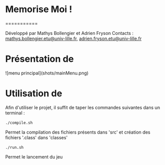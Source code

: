 # Memorise Moi !
===========

Développé par Mathys Bollengier et Adrien Fryson
Contacts : mathys.bollengier.etu@univ-lille.fr, adrien.fryson.etu@univ-lille.fr

# Présentation de <le nom de votre jeu>

<Description de votre jeu>
![menu principal](shots/mainMenu.png)



# Utilisation de <le nom de votre jeu>

Afin d'utiliser le projet, il suffit de taper les commandes suivantes dans un terminal :

```
./compile.sh
```
Permet la compilation des fichiers présents dans 'src' et création des fichiers '.class' dans 'classes'

```
./run.sh
```
Permet le lancement du jeu
